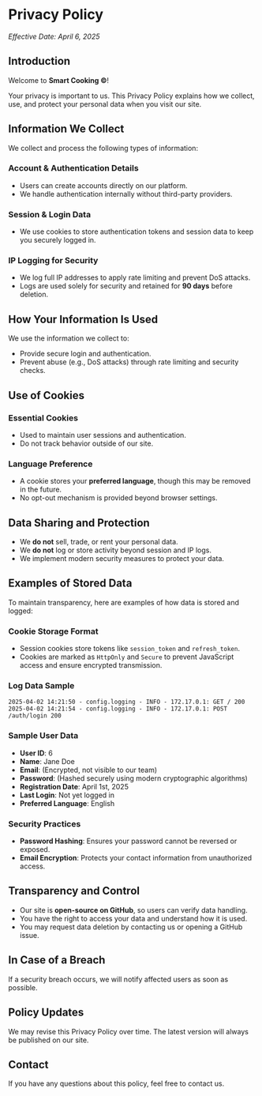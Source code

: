 # Privacy Policy

_Effective Date: April 6, 2025_

## Introduction

Welcome to **Smart Cooking ©**!

Your privacy is important to us.
This Privacy Policy explains how we collect, use, and protect your personal data when you visit our site.

## Information We Collect

We collect and process the following types of information:

### Account & Authentication Details

- Users can create accounts directly on our platform.
- We handle authentication internally without third-party providers.

### Session & Login Data

- We use cookies to store authentication tokens and session data to keep you securely logged in.

### IP Logging for Security

- We log full IP addresses to apply rate limiting and prevent DoS attacks.
- Logs are used solely for security and retained for **90 days** before deletion.

## How Your Information Is Used

We use the information we collect to:

- Provide secure login and authentication.
- Prevent abuse (e.g., DoS attacks) through rate limiting and security checks.

## Use of Cookies

### Essential Cookies

- Used to maintain user sessions and authentication.
- Do not track behavior outside of our site.

### Language Preference

- A cookie stores your **preferred language**, though this may be removed in the future.
- No opt-out mechanism is provided beyond browser settings.

## Data Sharing and Protection

- We **do not** sell, trade, or rent your personal data.
- We **do not** log or store activity beyond session and IP logs.
- We implement modern security measures to protect your data.

## Examples of Stored Data

To maintain transparency, here are examples of how data is stored and logged:

### Cookie Storage Format

- Session cookies store tokens like `session_token` and `refresh_token`.
- Cookies are marked as `HttpOnly` and `Secure` to prevent JavaScript access and ensure encrypted transmission.

### Log Data Sample

```log
2025-04-02 14:21:50 - config.logging - INFO - 172.17.0.1: GET / 200
2025-04-02 14:21:54 - config.logging - INFO - 172.17.0.1: POST /auth/login 200
```

### Sample User Data

- **User ID**: 6
- **Name**: Jane Doe
- **Email**: (Encrypted, not visible to our team)
- **Password**: (Hashed securely using modern cryptographic algorithms)
- **Registration Date**: April 1st, 2025
- **Last Login**: Not yet logged in
- **Preferred Language**: English

### Security Practices

- **Password Hashing**: Ensures your password cannot be reversed or exposed.
- **Email Encryption**: Protects your contact information from unauthorized access.

## Transparency and Control

- Our site is **open-source on GitHub**, so users can verify data handling.
- You have the right to access your data and understand how it is used.
- You may request data deletion by contacting us or opening a GitHub issue.

## In Case of a Breach

If a security breach occurs, we will notify affected users as soon as possible.

## Policy Updates

We may revise this Privacy Policy over time. The latest version will always be published on our site.

## Contact

If you have any questions about this policy, feel free to contact us.
